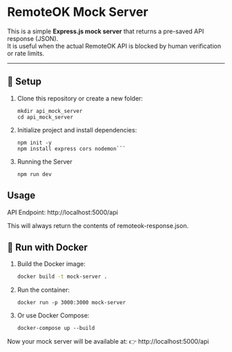 # RemoteOK Mock Server

This is a simple **Express.js mock server** that returns a pre-saved API response (JSON).  
It is useful when the actual RemoteOK API is blocked by human verification or rate limits.

---

## 🚀 Setup

1. Clone this repository or create a new folder:
   ```
   mkdir api_mock_server
   cd api_mock_server
   ```
2. Initialize project and install dependencies:

   ````
   npm init -y
   npm install express cors nodemon```
   ````

3. Running the Server

   ```
   npm run dev
   ```

## Usage

API Endpoint:
http://localhost:5000/api

This will always return the contents of remoteok-response.json.

## 🚀 Run with Docker

1. Build the Docker image:
   ```bash
   docker build -t mock-server .
   ```
2. Run the container:
   ```
   docker run -p 3000:3000 mock-server
   ```
3. Or use Docker Compose:

   ```
   docker-compose up --build
   ```

Now your mock server will be available at:
👉 http://localhost:5000/api
